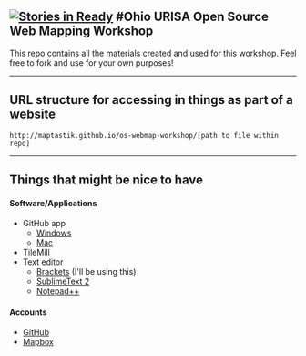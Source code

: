 [![Stories in Ready](https://badge.waffle.io/maptastik/os-webmap-workshop.png?label=ready&title=Ready)](https://waffle.io/maptastik/os-webmap-workshop)
<a name="top"></a>
#Ohio URISA Open Source Web Mapping Workshop
----------
This repo contains all the materials created and used for this workshop.  Feel free to fork and use for your own purposes!

----------
## URL structure for accessing in things as part of a website

    http://maptastik.github.io/os-webmap-workshop/[path to file within repo]
----------
## Things that might be nice to have

#### Software/Applications
- GitHub app
    - [Windows](https://windows.github.com/)
    - [Mac](https://mac.github.com/)
- TileMill
- Text editor
    - [Brackets](http://brackets.io/) (I'll be using this)
    - [SublimeText 2](http://www.sublimetext.com/2)
    - [Notepad++](http://notepad-plus-plus.org/)

#### Accounts
- [GitHub](https://github.com/)
- [Mapbox](https://www.mapbox.com/signup/)
